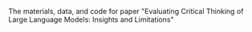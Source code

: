 The materials, data, and code for paper "Evaluating Critical Thinking of Large Language Models: Insights and Limitations"
